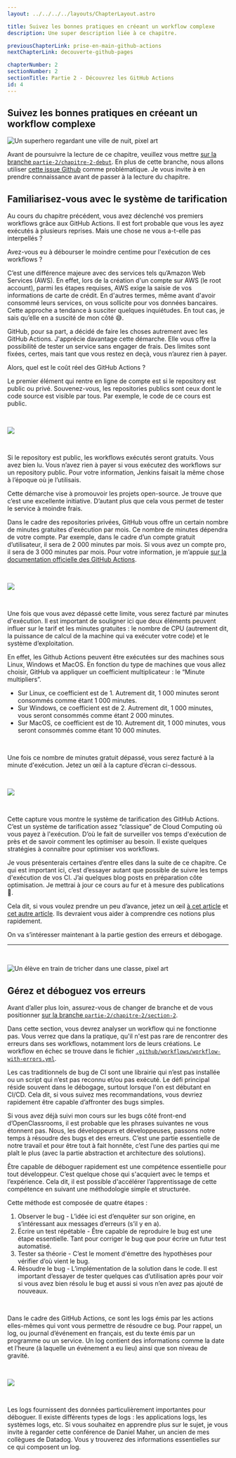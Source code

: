 ```yaml
---
layout: ../../../../layouts/ChapterLayout.astro

title: Suivez les bonnes pratiques en créeant un workflow complexe
description: Une super description liée à ce chapitre.

previousChapterLink: prise-en-main-github-actions
nextChapterLink: decouverte-github-pages

chapterNumber: 2
sectionNumber: 2
sectionTitle: Partie 2 - Découvrez les GitHub Actions
id: 4
---
```


<article>

# Suivez les bonnes pratiques en créeant un workflow complexe

![Un superhero regardant une ville de nuit, pixel art]()

Avant de poursuivre la lecture de ce chapitre, veuillez vous mettre [sur la branche `partie-2/chapitre-2-debut`](https://github.com/nx-academy/Creez-des-pipelines-CI-CD-avec-les-GitHub-Actions/tree/partie-2/chapitre-2-debut). En plus de cette branche, nous allons utiliser [cette issue Github](https://github.com/nx-academy/Creez-des-pipelines-CI-CD-avec-les-GitHub-Actions/issues/6) comme problématique. Je vous invite à en prendre connaissance avant de passer à la lecture du chapitre.

## Familiarisez-vous avec le système de tarification

Au cours du chapitre précédent, vous avez déclenché vos premiers workflows grâce aux GitHub Actions. Il est fort probable que vous les ayez exécutés à plusieurs reprises. Mais une chose ne vous a-t-elle pas interpellés ?

Avez-vous eu à débourser le moindre centime pour l'exécution de ces workflows ?

C’est une différence majeure avec des services tels qu’Amazon Web Services (AWS). En effet, lors de la création d'un compte sur AWS (le root account), parmi les étapes requises, AWS exige la saisie de vos informations de carte de crédit. En d'autres termes, même avant d'avoir consommé leurs services, on vous sollicite pour vos données bancaires. Cette approche a tendance à susciter quelques inquiétudes. En tout cas, je sais qu’elle en a suscité de mon côté 😅.

GitHub, pour sa part, a décidé de faire les choses autrement avec les GitHub Actions. J'apprécie davantage cette démarche. Elle vous offre la possibilité de tester un service sans engager de frais. Des limites sont fixées, certes, mais tant que vous restez en deçà, vous n’aurez rien à payer.

Alors, quel est le coût réel des GitHub Actions ?

Le premier élément qui rentre en ligne de compte est si le repository est public ou privé. Souvenez-vous, les repositories publics sont ceux dont le code source est visible par tous. Par exemple, le code de ce cours est public.

<br>

![](/images/cours-ci-cd-github-actions/repository-publique-du-cours.webp)

<br>

Si le repository est public, les workflows exécutés seront gratuits. Vous avez bien lu. Vous n’avez rien à payer si vous exécutez des workflows sur un repository public. Pour votre information, Jenkins faisait la même chose à l’époque où je l’utilisais.

Cette démarche vise à promouvoir les projets open-source. Je trouve que c’est une excellente initiative. D’autant plus que cela vous permet de tester le service à moindre frais.

Dans le cadre des repositories privées, GitHub vous offre un certain nombre de minutes gratuites d'exécution par mois. Ce nombre de minutes dépendra de votre compte. Par exemple, dans le cadre d’un compte gratuit d’utilisateur, il sera de 2 000 minutes par mois. Si vous avez un compte pro, il sera de 3 000 minutes par mois. Pour votre information, je m’appuie [sur la documentation officielle des GitHub Actions](https://docs.github.com/en/billing/managing-billing-for-github-actions/about-billing-for-github-actions).

<br>

![](/images/cours-ci-cd-github-actions/github-actions-prix.webp)

<br>

Une fois que vous avez dépassé cette limite, vous serez facturé par minutes d'exécution. Il est important de souligner ici que deux éléments peuvent influer sur le tarif et les minutes gratuites : le nombre de CPU (autrement dit, la puissance de calcul de la machine qui va exécuter votre code) et le système d’exploitation.

En effet, les Github Actions peuvent être exécutées sur des machines sous Linux, Windows et MacOS. En fonction du type de machines que vous allez choisir, GitHub va appliquer un coefficient multiplicateur : le “Minute multipliers”.

- Sur Linux, ce coefficient est de 1. Autrement dit, 1 000 minutes seront consommés comme étant 1 000 minutes.
- Sur Windows, ce coefficient est de 2. Autrement dit, 1 000 minutes, vous seront consommés comme étant 2 000 minutes.
- Sur MacOS, ce coefficient est de 10. Autrement dit, 1 000 minutes, vous seront consommés comme étant 10 000 minutes.

<br>

Une fois ce nombre de minutes gratuit dépassé, vous serez facturé à la minute d'exécution. Jetez un œil à la capture d’écran ci-dessous.

<br>

![](/images/cours-ci-cd-github-actions/paiement-gh-actions.webp)

<br>

Cette capture vous montre le système de tarification des GitHub Actions. C’est un système de tarification assez “classique” de Cloud Computing où vous payez à l'exécution. D’où le fait de surveiller vos temps d'exécution de près et de savoir comment les optimiser au besoin. Il existe quelques stratégies à connaître pour optimiser vos workflows.

Je vous présenterais certaines d’entre elles dans la suite de ce chapitre. Ce qui est important ici, c’est d’essayer autant que possible de suivre les temps d'exécution de vos CI. J’ai quelques blog posts en préparation côte optimisation. Je mettrai à jour ce cours au fur et à mesure des publications 🙂.

Cela dit, si vous voulez prendre un peu d’avance, jetez un œil [à cet article](https://jcdan3.medium.com/4-ways-to-speed-up-your-github-action-workflows-a0b08067a6c6) et [cet autre article](https://betterprogramming.pub/how-to-speed-up-github-actions-by-avoiding-unnecessary-work-b51f02c6392b). Ils devraient vous aider à comprendre ces notions plus rapidement.

On va s’intéresser maintenant à la partie gestion des erreurs et débogage.

---

<br>

![Un élève en train de tricher dans une classe, pixel art]()

## Gérez et déboguez vos erreurs

Avant d’aller plus loin, assurez-vous de changer de branche et de vous positionner [sur la branche `partie-2/chapitre-2/section-2`](https://github.com/nx-academy/Creez-des-pipelines-CI-CD-avec-les-GitHub-Actions/tree/partie-2/chapitre-2/section-2).

Dans cette section, vous devrez analyser un workflow qui ne fonctionne pas. Vous verrez que dans la pratique, qu'il n'est pas rare de rencontrer des erreurs dans ses workflows, notamment lors de leurs créations. Le workflow en échec se trouve dans le fichier [`.github/workflows/workflow-with-errors.yml`](https://github.com/nx-academy/Creez-des-pipelines-CI-CD-avec-les-GitHub-Actions/blob/partie-2/chapitre-2/section-2/.github/workflows/workflow-with-errors.yml).

Les cas traditionnels de bug de CI sont une librairie qui n’est pas installée ou un script qui n’est pas reconnu et/ou pas exécuté. Le défi principal réside souvent dans le débogage, surtout lorsque l'on est débutant en CI/CD. Cela dit, si vous suivez mes recommandations, vous devriez rapidement être capable d’affronter des bugs simples.

Si vous avez déjà suivi mon cours sur les bugs côté front-end d’OpenClassrooms, il est probable que les phrases suivantes ne vous étonnent pas. Nous, les développeurs et développeuses, passons notre temps à résoudre des bugs et des erreurs. C’est une partie essentielle de notre travail et pour être tout à fait honnête, c’est l’une des parties qui me plaît le plus (avec la partie abstraction et architecture des solutions).

Être capable de déboguer rapidement est une compétence essentielle pour tout développeur. C’est quelque chose qui s'acquiert avec le temps et l’expérience. Cela dit, il est possible d'accélérer l’apprentissage de cette compétence en suivant une méthodologie simple et structurée.

Cette méthode est composée de quatre étapes :

1.  Observer le bug - L’idée ici est d’enquêter sur son origine, en s’intéressant aux messages d’erreurs (s’il y en a).
2.  Écrire un test répétable - Être capable de reproduire le bug est une étape essentielle. Tant pour corriger le bug que pour écrire un futur test automatisé.
3.  Tester sa théorie - C’est le moment d'émettre des hypothèses pour vérifier d’où vient le bug.
4.  Résoudre le bug - L’implémentation de la solution dans le code. Il est important d’essayer de tester quelques cas d’utilisation après pour voir si vous avez bien résolu le bug et aussi si vous n’en avez pas ajouté de nouveaux.

<br>

Dans le cadre des GitHub Actions, ce sont les logs émis par les actions elles-mêmes qui vont vous permettre de résoudre ce bug. Pour rappel, un log, ou journal d’événement en français, est du texte émis par un programme ou un service. Un log contient des informations comme la date et l’heure (à laquelle un événement a eu lieu) ainsi que son niveau de gravité.

<br>

![](/images/cours-ci-cd-github-actions/journal-logs.webp)

<br>

Les logs fournissent des données particulièrement importantes pour déboguer. Il existe différents types de logs : les applications logs, les systèmes logs, etc. Si vous souhaitez en apprendre plus sur le sujet, je vous invite à regarder cette conférence de Daniel Maher, un ancien de mes collègues de Datadog. Vous y trouverez des informations essentielles sur ce qui composent un log.

</article>
